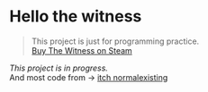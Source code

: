 # Hello the witness

> This project is just for programming practice.  
> [Buy The Witness on Steam](https://store.steampowered.com/app/210970/The_Witness/)

*This project is in progress.*  
And most code from -> [itch normalexisting](https://normalexisting.itch.io/witness-clone)
